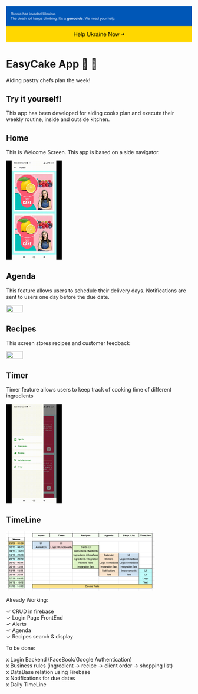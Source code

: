 [![Stand With Ukraine](https://raw.githubusercontent.com/vshymanskyy/StandWithUkraine/main/banner2-direct.svg)](https://stand-with-ukraine.pp.ua)


# EasyCake App :cake: :iphone:

Aiding pastry chefs plan the week!



## Try it yourself!

This app has been developed for aiding cooks plan and execute their weekly routine, inside and outside kitchen.

## Home

This is Welcome Screen. This app is based on a side navigator.


<img src="https://github.com/RafaeldeLimaThomaz/pdm-2022/blob/main/assets/Home.gif" width="30%" height="30%"/>



## Agenda

This feature allows users to schedule their delivery days. Notifications are sent to users one day before the due date.


<img src="https://github.com/RafaeldeLimaThomaz/pdm-2022/blob/main/assets/Agenda.gif" width="30%" height="30%"/>


## Recipes

This screen stores recipes and customer feedback


<img src="https://github.com/RafaeldeLimaThomaz/pdm-2022/blob/main/assets/Recipes.gif" width="30%" height="30%"/>

## Timer

Timer feature allows users to keep track of cooking time of different ingredients

<img src="https://github.com/RafaeldeLimaThomaz/pdm-2022/blob/main/assets/Timer.gif" width="30%" height="30%"/>


## TimeLine

<img src="https://github.com/RafaeldeLimaThomaz/pdm-2022/blob/main/assets/TimeLine.png" width="80%" height="80%"/>




Already Working:  

✓ CRUD in firebase  
✓ Login Page FrontEnd  
✓ Alerts  
✓ Agenda  
✓ Recipes search & display  

To be done:  

x Login Backend (FaceBook/Google Authentication)  
x Business rules (ingredient -> recipe -> client order -> shopping list)  
x DataBase relation using Firebase  
x Notifications for due dates  
x Daily TimeLine  

